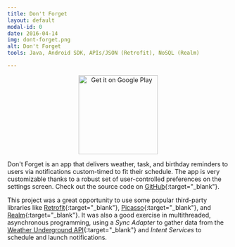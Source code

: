 ```yaml
---
title: Don't Forget
layout: default
modal-id: 0
date: 2016-04-14
img: dont-forget.png
alt: Don't Forget
tools: Java, Android SDK, APIs/JSON (Retrofit), NoSQL (Realm)

---
```


<div style="text-align:center">
    <a href='https://play.google.com/store/apps/details?id=com.charlesdrews.dontforget&utm_source=global_co&utm_medium=prtnr&utm_content=Mar2515&utm_campaign=PartBadge&pcampaignid=MKT-Other-global-all-co-prtnr-ap-PartBadge-Mar2515-1' target="_blank">
        <img alt='Get it on Google Play' src='https://play.google.com/intl/en_us/badges/images/apps/en-play-badge.png' width="180"/>
    </a>
</div>

Don't Forget is an app that delivers weather, task, and birthday reminders
to users via notifications custom-timed to fit their schedule.
The app is very customizable thanks to a robust set of user-controlled
preferences on the settings screen. Check out the source code on
[GitHub](https://github.com/charlesdrews/Dont-Forget){:target="_blank"}.

This project was a great opportunity to use some popular third-party
libraries like [Retrofit](http://square.github.io/retrofit/){:target="_blank"},
[Picasso](http://square.github.io/picasso/){:target="_blank"}, and
[Realm](https://realm.io/){:target="_blank"}.
It was also a good exercise in multithreaded, asynchronous programming,
using a *Sync Adapter* to gather data from the
[Weather Underground API](http://www.wunderground.com/weather/api/){:target="_blank"}
and *Intent Services* to schedule and launch notifications.